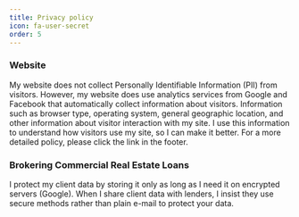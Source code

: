 ```yaml
---
title: Privacy policy
icon: fa-user-secret
order: 5
---
```

### Website
My website does not collect Personally Identifiable Information (PII) from visitors. However, my website does use analytics services from Google and Facebook that automatically collect information about visitors. Information such as browser type, operating system, general geographic location, and other information about visitor interaction with my site. I use this information to understand how visitors use my site, so I can make it better. For a more detailed policy, please click the link in the footer.

### Brokering Commercial Real Estate Loans
I protect my client data by storing it only as long as I need it on encrypted servers (Google). When I share client data with lenders, I insist they use secure methods rather than plain e-mail to protect your data.